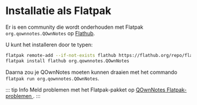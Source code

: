 # Installatie als Flatpak

Er is een community die wordt onderhouden met Flatpak `org.qownnotes.QOwnNotes` op [Flathub](https://flathub.org/apps/details/org.qownnotes.QOwnNotes).

U kunt het installeren door te typen:

```bash
flatpak remote-add --if-not-exists flathub https://flathub.org/repo/flathub.flatpakrepo
flatpak install flathub org.qownnotes.QOwnNotes
```

Daarna zou je QOwnNotes moeten kunnen draaien met het commando `flatpak run org.qownnotes.QOwnNotes`.

::: tip Info
Meld problemen met het Flatpak-pakket op [ QOwnNotes Flatpak-problemen ](https://github.com/flathub/org.qownnotes.QOwnNotes/issues).
:::
